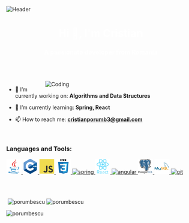![Header](https://github.com/Porumbescu/Porumbescu/assets/86052161/5fcf3520-6ab6-4882-98ca-b5697b8fb7dd)

<span><h1 align="center" style="color: white;">Hi 👋, I'm Cristian</h1></span>
<span><h3 align="center" style="color: white;">A passionate developer from Romania</h3></span>

<br>
<br>
<br>

<img align="right" alt="Coding" width="400" src="https://github.com/Porumbescu/Porumbescu/assets/86052161/603026ce-5b42-453a-bfa9-705a49dfe4a0">

- 🔭 I’m currently working on: **Algorithms and Data Structures**

- 🌱 I’m currently learning: **Spring, React**

- 📫 How to reach me: **cristianporumb3@gmail.com**

<br>




<h3 align="left">Languages and Tools:</h3>
<p align="left"> 
  <a href="https://www.java.com" target="_blank" rel="noreferrer"> <img src="https://raw.githubusercontent.com/devicons/devicon/master/icons/java/java-original.svg" alt="java" width="40" height="40"/> </a> 
  <a href="https://www.w3schools.com/cpp/" target="_blank" rel="noreferrer"> <img src="https://raw.githubusercontent.com/devicons/devicon/master/icons/cplusplus/cplusplus-original.svg" alt="cplusplus" width="40" height="40"/> </a>
  <a href="https://developer.mozilla.org/en-US/docs/Web/JavaScript" target="_blank" rel="noreferrer"> <img src="https://raw.githubusercontent.com/devicons/devicon/master/icons/javascript/javascript-original.svg" alt="javascript" width="40" height="40"/> </a> 
  <a href="https://www.w3schools.com/css/" target="_blank" rel="noreferrer"> <img src="https://raw.githubusercontent.com/devicons/devicon/master/icons/css3/css3-original-wordmark.svg" alt="css3" width="40" height="40"/> </a> 
  <a href="https://spring.io/" target="_blank" rel="noreferrer"> <img src="https://www.vectorlogo.zone/logos/springio/springio-icon.svg" alt="spring" width="40" height="40"/> </a> 
  <a href="https://reactjs.org/" target="_blank" rel="noreferrer"> <img src="https://raw.githubusercontent.com/devicons/devicon/master/icons/react/react-original-wordmark.svg" alt="react" width="40" height="40"/> </a> 
  <a href="https://angular.io" target="_blank" rel="noreferrer"> <img src="https://angular.io/assets/images/logos/angular/angular.svg" alt="angular" width="40" height="40"/> </a> 
  <a href="https://www.postgresql.org" target="_blank" rel="noreferrer"> <img src="https://raw.githubusercontent.com/devicons/devicon/master/icons/postgresql/postgresql-original-wordmark.svg" alt="postgresql" width="40" height="40"/> </a> 
  <a href="https://www.mysql.com/" target="_blank" rel="noreferrer"> <img src="https://raw.githubusercontent.com/devicons/devicon/master/icons/mysql/mysql-original-wordmark.svg" alt="mysql" width="40" height="40"/> </a> 
  <a href="https://git-scm.com/" target="_blank" rel="noreferrer"> <img src="https://www.vectorlogo.zone/logos/git-scm/git-scm-icon.svg" alt="git" width="40" height="40"/> </a> 
</p>

<br>
<br>




<p>&nbsp;<img align="center" src="https://github-readme-stats.vercel.app/api?username=porumbescu&show_icons=true&theme=dark&locale=en" alt="porumbescu" /> <img align="center" src="https://github-readme-streak-stats.herokuapp.com/?user=porumbescu&theme=dark" alt="porumbescu" /> </p>

<p><img align="left" src="https://github-readme-stats.vercel.app/api/top-langs?username=porumbescu&show_icons=true&theme=dark&locale=en&layout=compact" alt="porumbescu" /></p>
